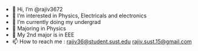 - 👋 Hi, I’m @rajiv3672
- 👀 I’m interested in Physics, Electricals and electronics
- 🌱 I’m currently doing my undergrad
- 🚸 Majoring in Physics
- 🏫 My 2nd major is in EEE 
- 📫 How to reach me : rajiv36@student.sust.edu rajiv.sust.15@gmail.com

<!---
rajiv3672/rajiv3672 is a ✨ special ✨ repository because its `README.md` (this file) appears on your GitHub profile.
You can click the Preview link to take a look at your changes.
--->
